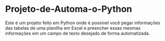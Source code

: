 # Projeto-de-Automa-o-Python
Este é um projeto feito em Python onde é possível você pegar informações das tabelas de uma planilha em Excel
e preencher essas mesmas informações em um campo de texto desejado de forma automatizada.
